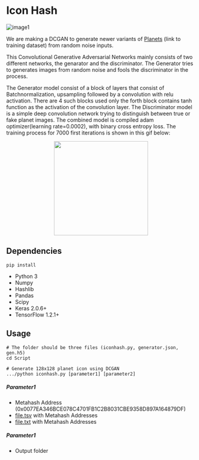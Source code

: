 # Icon Hash
![image1](http://images.vfl.ru/ii/1526063901/490732a0/21705298.png)

We are making a DCGAN to generate newer variants of [Planets](https://drive.google.com/drive/folders/1NwupUPLIPuQZG38Lm1CT0vdofP6I5QgA?usp=sharing) (link to training dataset) from random noise inputs.

This Convolutional Generative Adversarial Networks mainly consists of two different networks, the genarator and the discriminator. The Generator tries to generates images from random noise and fools the discriminator in the process.

The Generator model consist of a block of layers that consist of Batchnormalization, upsampling followed by a convolution with relu activation. There are 4 such blocks used only the forth block contains tanh function as the activation of the convolution layer. The Discriminator model is a simple deep convolution network trying to distinguish between true or fake planet images. The combined model is compiled adam optimizer(learning rate=0.0002), with binary cross entropy loss. 
The training process for 7000 first iterations is shown in this gif below:
<p align="center">
  <img width="250" height="250" src="https://github.com/metahashorg/iconhash_py/blob/master/output.gif">
</p>

## Dependencies
```
pip install
```
* Python 3
* Numpy
* Hashlib
* Pandas
* Scipy
* Keras 2.0.6+
* TensorFlow 1.2.1+

## Usage
```
# The folder should be three files (iconhash.py, generator.json, gen.h5)
cd Script

# Generate 128x128 planet icon using DCGAN
.../python iconhash.py [parameter1] [parameter2]
```
##### Parameter1
* Metahash Address (0x0077EA346BCE078C4701FB1C2B8031CBE9358D897A164879DF)
* [file.tsv](https://github.com/metahashorg/iconhash_py/blob/master/example.tsv) with Metahash Addresses
* [file.txt](https://github.com/metahashorg/iconhash_py/blob/master/example.txt) with Metahash Addresses
##### Parameter1
* Output folder

